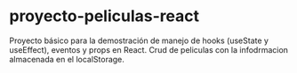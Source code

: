 # proyecto-peliculas-react
Proyecto básico para la demostración de manejo de hooks (useState y useEffect), eventos y props en React. Crud de peliculas con la infodrmacion almacenada en el localStorage.
